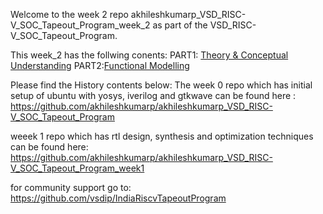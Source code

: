 Welcome to the week 2 repo akhileshkumarp_VSD_RISC-V_SOC_Tapeout_Program_week_2 as part of the VSD_RISC-V_SOC_Tapeout_Program.

This week_2 has the follwing conents: 
PART1: [Theory & Conceptual Understanding](Theory_Conceptual_Understanding/README.md)
PART2:[Functional Modelling](Functional_Modelling/README.md)


Please find the History contents below:
The week 0 repo which has initial setup of ubuntu with yosys, iverilog and gtkwave can be found here : https://github.com/akhileshkumarp/akhileshkumarp_VSD_RISC-V_SOC_Tapeout_Program

weeek 1 repo which has rtl design, synthesis and optimization techniques can be found here: https://github.com/akhileshkumarp/akhileshkumarp_VSD_RISC-V_SOC_Tapeout_Program_week1

for community support go to: https://github.com/vsdip/IndiaRiscvTapeoutProgram

